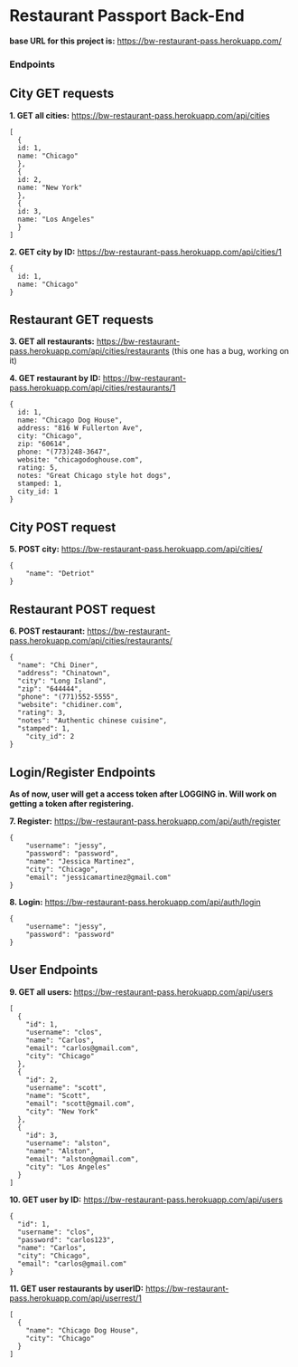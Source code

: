 # Restaurant Passport Back-End

**base URL for this project is:** https://bw-restaurant-pass.herokuapp.com/

### Endpoints

## City GET requests

**1. GET all cities:** https://bw-restaurant-pass.herokuapp.com/api/cities
```
[
  {
  id: 1,
  name: "Chicago"
  },
  {
  id: 2,
  name: "New York"
  },
  {
  id: 3,
  name: "Los Angeles"
  }
]
```
**2. GET city by ID:** https://bw-restaurant-pass.herokuapp.com/api/cities/1
```
{
  id: 1,
  name: "Chicago"
}
```

## Restaurant GET requests

**3. GET all restaurants:** https://bw-restaurant-pass.herokuapp.com/api/cities/restaurants (this one has a bug, working on it)

**4. GET restaurant by ID:** https://bw-restaurant-pass.herokuapp.com/api/cities/restaurants/1
```
{
  id: 1,
  name: "Chicago Dog House",
  address: "816 W Fullerton Ave",
  city: "Chicago",
  zip: "60614",
  phone: "(773)248-3647",
  website: "chicagodoghouse.com",
  rating: 5,
  notes: "Great Chicago style hot dogs",
  stamped: 1,
  city_id: 1
}
```

## City POST request

**5. POST city:** https://bw-restaurant-pass.herokuapp.com/api/cities/
```
{
	"name": "Detriot"
}
```

## Restaurant POST request

**6. POST restaurant:**  https://bw-restaurant-pass.herokuapp.com/api/cities/restaurants/
```
{
  "name": "Chi Diner",
  "address": "Chinatown",
  "city": "Long Island",
  "zip": "644444",
  "phone": "(771)552-5555",
  "website": "chidiner.com",
  "rating": 3,
  "notes": "Authentic chinese cuisine",
  "stamped": 1,
	"city_id": 2
}
```

## Login/Register Endpoints
**As of now, user will get a access token after LOGGING in. Will work on getting a token after registering.**

**7. Register:** https://bw-restaurant-pass.herokuapp.com/api/auth/register
```
{
	"username": "jessy",
	"password": "password",
	"name": "Jessica Martinez",
	"city": "Chicago",
	"email": "jessicamartinez@gmail.com"
}
```

**8. Login:** https://bw-restaurant-pass.herokuapp.com/api/auth/login
```
{
	"username": "jessy",
	"password": "password"
}
```

## User Endpoints

**9. GET all users:** https://bw-restaurant-pass.herokuapp.com/api/users
```
[
  {
    "id": 1,
    "username": "clos",
    "name": "Carlos",
    "email": "carlos@gmail.com",
    "city": "Chicago"
  },
  {
    "id": 2,
    "username": "scott",
    "name": "Scott",
    "email": "scott@gmail.com",
    "city": "New York"
  },
  {
    "id": 3,
    "username": "alston",
    "name": "Alston",
    "email": "alston@gmail.com",
    "city": "Los Angeles"
  }
]
```

**10. GET user by ID:** https://bw-restaurant-pass.herokuapp.com/api/users
```
{
  "id": 1,
  "username": "clos",
  "password": "carlos123",
  "name": "Carlos",
  "city": "Chicago",
  "email": "carlos@gmail.com"
}
```

**11. GET user restaurants by userID:** https://bw-restaurant-pass.herokuapp.com/api/userrest/1
```
[
  {
    "name": "Chicago Dog House",
    "city": "Chicago"
  }
]
```







